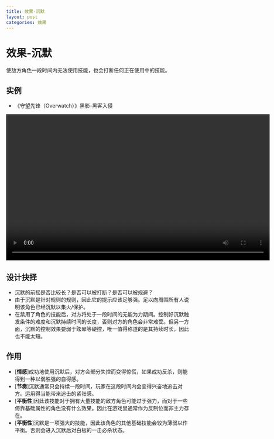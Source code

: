 ```yaml
---
title: 效果-沉默
layout: post
categories: 效果
---
```


# 效果-沉默
使敌方角色一段时间内无法使用技能，也会打断任何正在使用中的技能。

## 实例

- 《守望先锋（Overwatch）》黑影-黑客入侵

<video width="720" height="400" controls>
    <source src="{{ site.url }}/videos/黑影-黑客入侵.mp4" type="video/mp4">
</video>

## 设计抉择
- 沉默的前摇是否比较长？是否可以被打断？是否可以被规避？
- 由于沉默是针对规则的规则，因此它的提示应该足够强。足以向周围所有人说明该角色已经沉默以集火/保护。
- 在禁用了角色的技能后，对方将处于一段时间的无能为力期间。控制好沉默触发条件的难度和沉默持续时间的长度，否则对方的角色会非常难受。但另一方面，沉默的控制效果要弱于眩晕等硬控，唯一值得称道的是其持续时长，因此也不能太短。

## 作用
- [**情感**]成功地使用沉默后，对方会部分失控而变得惊慌，如果成功反杀，则能得到一种以弱胜强的自得感。
- [**节奏**]沉默通常只会持续一段时间，玩家在这段时间内会变得兴奋地追击对方。运用得当能带来追击的紧张感。
- [**平衡性**]因此该技能对于拥有大量技能的敌方角色可能过于强力，而对于一些倚靠基础属性的角色没有什么效果。因此在游戏里通常作为反制位而非主力存在。
- [**平衡性**]沉默是一项强大的技能，因此该角色的其他基础技能会较为薄弱以作平衡。否则会进入沉默后对白板的一击必杀状态。
